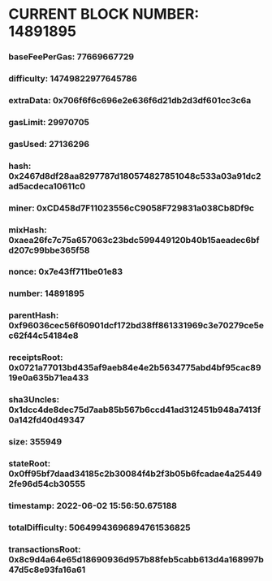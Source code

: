 # CURRENT BLOCK NUMBER: 14891895

### baseFeePerGas: 77669667729
### difficulty: 14749822977645786
### extraData: 0x706f6f6c696e2e636f6d21db2d3df601cc3c6a
### gasLimit: 29970705
### gasUsed: 27136296
### hash: 0x2467d8df28aa8297787d180574827851048c533a03a91dc2ad5acdeca10611c0
### miner: 0xCD458d7F11023556cC9058F729831a038Cb8Df9c
### mixHash: 0xaea26fc7c75a657063c23bdc599449120b40b15aeadec6bfd207c99bbe365f58
### nonce: 0x7e43ff711be01e83
### number: 14891895
### parentHash: 0xf96036cec56f60901dcf172bd38ff861331969c3e70279ce5ec62f44c54184e8
### receiptsRoot: 0x0721a77013bd435af9aeb84e4e2b5634775abd4bf95cac8919e0a635b71ea433
### sha3Uncles: 0x1dcc4de8dec75d7aab85b567b6ccd41ad312451b948a7413f0a142fd40d49347
### size: 355949
### stateRoot: 0x0ff95bf7daad34185c2b30084f4b2f3b05b6fcadae4a254492fe96d54cb30555
### timestamp: 2022-06-02 15:56:50.675188
### totalDifficulty: 50649943696894761536825
### transactionsRoot: 0x8c9d4a64e65d18690936d957b88feb5cabb613d4a168997b47d5c8e93fa16a61
